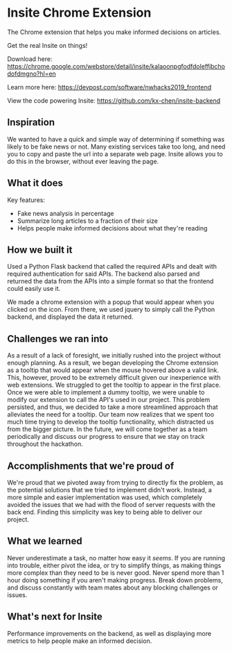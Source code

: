 
# Insite Chrome Extension

The Chrome extension that helps you make informed decisions on articles. 
 
Get the real Insite on things!

Download here: https://chrome.google.com/webstore/detail/insite/kalaoonpgfodfdoleffjbchodofdmgno?hl=en

Learn more here: https://devpost.com/software/nwhacks2019_frontend

View the code powering Insite: https://github.com/kx-chen/insite-backend

## Inspiration
We wanted to have a quick and simple way of determining if something was likely to be fake news or not. Many existing services take too long, and need you to copy and paste the url into a separate web page. Insite allows you to do this in the browser, without ever leaving the page.

## What it does
Key features: 
- Fake news analysis in percentage
- Summarize long articles to a fraction of their size
- Helps people make informed decisions about what they're reading

## How we built it
Used a Python Flask backend that called the required APIs and dealt with required authentication for said APIs. The backend also parsed and returned the data from the APIs into a simple format so that the frontend could easily use it.

We made a chrome extension with a popup that would appear when you clicked on the icon. From there, we used jquery to simply call the Python backend, and displayed the data it returned.

## Challenges we ran into
As a result of a lack of foresight, we initially rushed into the project without enough planning. As a result, we began developing the Chrome extension as a tooltip that would appear when the mouse hovered above a valid link. This, however, proved to be extremely difficult given our inexperience with web extensions. We struggled to get the tooltip to appear in the first place. Once we were able to implement a dummy tooltip, we were unable to modify our extension to call the API's used in our project. This problem persisted, and thus, we decided to take a more streamlined approach that alleviates the need for a tooltip. Our team now realizes that we spent too much time trying to develop the tooltip functionality, which distracted us from the bigger picture. In the future, we will come together as a team periodically and discuss our progress to ensure that we stay on track throughout the hackathon.

## Accomplishments that we're proud of
We're proud that we pivoted away from trying to directly fix the problem, as the potential solutions that we tried to implement didn't work. Instead, a more simple and easier implementation was used, which completely avoided the issues that we had with the flood of server requests with the back end. Finding this simplicity was key to being able to deliver our project.

## What we learned
Never underestimate a task, no matter how easy it _seems_. If you are running into trouble, either pivot the idea, or try to simplify things, as making things more complex than they need to be is never good. Never spend more than 1 hour doing something if you aren't making progress.
Break down problems, and discuss constantly with team mates about any blocking challenges or issues.

## What's next for Insite
Performance improvements on the backend, as well as displaying more metrics to help people make an informed decision.
